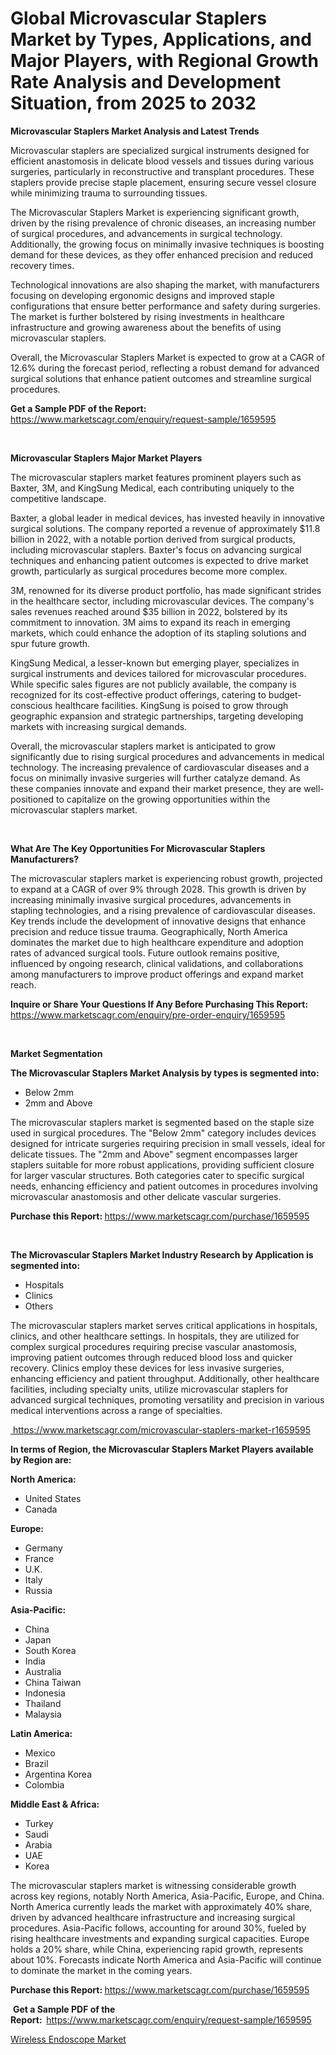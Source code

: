 <p><h1>Global Microvascular Staplers Market by Types, Applications, and Major Players, with Regional Growth Rate Analysis and Development Situation, from 2025 to 2032</h1></p><p><strong>Microvascular Staplers Market Analysis and Latest Trends</strong></p>
<p><p>Microvascular staplers are specialized surgical instruments designed for efficient anastomosis in delicate blood vessels and tissues during various surgeries, particularly in reconstructive and transplant procedures. These staplers provide precise staple placement, ensuring secure vessel closure while minimizing trauma to surrounding tissues. </p><p>The Microvascular Staplers Market is experiencing significant growth, driven by the rising prevalence of chronic diseases, an increasing number of surgical procedures, and advancements in surgical technology. Additionally, the growing focus on minimally invasive techniques is boosting demand for these devices, as they offer enhanced precision and reduced recovery times. </p><p>Technological innovations are also shaping the market, with manufacturers focusing on developing ergonomic designs and improved staple configurations that ensure better performance and safety during surgeries. The market is further bolstered by rising investments in healthcare infrastructure and growing awareness about the benefits of using microvascular staplers. </p><p>Overall, the Microvascular Staplers Market is expected to grow at a CAGR of 12.6% during the forecast period, reflecting a robust demand for advanced surgical solutions that enhance patient outcomes and streamline surgical procedures.</p></p>
<p><strong>Get a Sample PDF of the Report:&nbsp;</strong> <a href="https://www.marketscagr.com/enquiry/request-sample/1659595?utm_campaign=3321&utm_medium=2&utm_source=Github&utm_content=ia&utm_term=23032025&utm_id=microvascular-staplers">https://www.marketscagr.com/enquiry/request-sample/1659595</a></p>
<p>&nbsp;</p>
<p><strong>Microvascular Staplers Major Market Players</strong></p>
<p><p>The microvascular staplers market features prominent players such as Baxter, 3M, and KingSung Medical, each contributing uniquely to the competitive landscape.</p><p>Baxter, a global leader in medical devices, has invested heavily in innovative surgical solutions. The company reported a revenue of approximately $11.8 billion in 2022, with a notable portion derived from surgical products, including microvascular staplers. Baxter's focus on advancing surgical techniques and enhancing patient outcomes is expected to drive market growth, particularly as surgical procedures become more complex.</p><p>3M, renowned for its diverse product portfolio, has made significant strides in the healthcare sector, including microvascular devices. The company's sales revenues reached around $35 billion in 2022, bolstered by its commitment to innovation. 3M aims to expand its reach in emerging markets, which could enhance the adoption of its stapling solutions and spur future growth.</p><p>KingSung Medical, a lesser-known but emerging player, specializes in surgical instruments and devices tailored for microvascular procedures. While specific sales figures are not publicly available, the company is recognized for its cost-effective product offerings, catering to budget-conscious healthcare facilities. KingSung is poised to grow through geographic expansion and strategic partnerships, targeting developing markets with increasing surgical demands.</p><p>Overall, the microvascular staplers market is anticipated to grow significantly due to rising surgical procedures and advancements in medical technology. The increasing prevalence of cardiovascular diseases and a focus on minimally invasive surgeries will further catalyze demand. As these companies innovate and expand their market presence, they are well-positioned to capitalize on the growing opportunities within the microvascular staplers market.</p></p>
<p>&nbsp;</p>
<p><strong>What Are The Key Opportunities For Microvascular Staplers Manufacturers?</strong></p>
<p><p>The microvascular staplers market is experiencing robust growth, projected to expand at a CAGR of over 9% through 2028. This growth is driven by increasing minimally invasive surgical procedures, advancements in stapling technologies, and a rising prevalence of cardiovascular diseases. Key trends include the development of innovative designs that enhance precision and reduce tissue trauma. Geographically, North America dominates the market due to high healthcare expenditure and adoption rates of advanced surgical tools. Future outlook remains positive, influenced by ongoing research, clinical validations, and collaborations among manufacturers to improve product offerings and expand market reach.</p></p>
<p><strong>Inquire or Share Your Questions If Any Before Purchasing This Report:</strong> <a href="https://www.marketscagr.com/enquiry/pre-order-enquiry/1659595?utm_campaign=3321&utm_medium=2&utm_source=Github&utm_content=ia&utm_term=23032025&utm_id=microvascular-staplers">https://www.marketscagr.com/enquiry/pre-order-enquiry/1659595</a></p>
<p>&nbsp;</p>
<p><strong>Market Segmentation</strong></p>
<p><strong>The Microvascular Staplers Market Analysis by types is segmented into:</strong></p>
<p><ul><li>Below 2mm</li><li>2mm and Above</li></ul></p>
<p><p>The microvascular staplers market is segmented based on the staple size used in surgical procedures. The "Below 2mm" category includes devices designed for intricate surgeries requiring precision in small vessels, ideal for delicate tissues. The "2mm and Above" segment encompasses larger staplers suitable for more robust applications, providing sufficient closure for larger vascular structures. Both categories cater to specific surgical needs, enhancing efficiency and patient outcomes in procedures involving microvascular anastomosis and other delicate vascular surgeries.</p></p>
<p><strong>Purchase this Report:&nbsp;</strong><a href="https://www.marketscagr.com/purchase/1659595?utm_campaign=3321&utm_medium=2&utm_source=Github&utm_content=ia&utm_term=23032025&utm_id=microvascular-staplers">https://www.marketscagr.com/purchase/1659595</a></p>
<p>&nbsp;</p>
<p><strong>The Microvascular Staplers Market Industry Research by Application is segmented into:</strong></p>
<p><ul><li>Hospitals</li><li>Clinics</li><li>Others</li></ul></p>
<p><p>The microvascular staplers market serves critical applications in hospitals, clinics, and other healthcare settings. In hospitals, they are utilized for complex surgical procedures requiring precise vascular anastomosis, improving patient outcomes through reduced blood loss and quicker recovery. Clinics employ these devices for less invasive surgeries, enhancing efficiency and patient throughput. Additionally, other healthcare facilities, including specialty units, utilize microvascular staplers for advanced surgical techniques, promoting versatility and precision in various medical interventions across a range of specialties.</p></p>
<p><a href="https://www.marketscagr.com/microvascular-staplers-market-r1659595?utm_campaign=3321&utm_medium=2&utm_source=Github&utm_content=ia&utm_term=23032025&utm_id=microvascular-staplers">&nbsp;https://www.marketscagr.com/microvascular-staplers-market-r1659595</a></p>
<p><strong>In terms of Region, the Microvascular Staplers Market Players available by Region are:</strong></p>
<p>
    <p> <strong> North America: </strong>
        <ul>
            <li>United States</li>
            <li>Canada</li>
        </ul>
        </p> 
    <p> <strong> Europe: </strong>
        <ul>
            <li>Germany</li>
            <li>France</li>
            <li>U.K.</li>
            <li>Italy</li>
            <li>Russia</li>
        </ul>
        </p> 
    <p> <strong> Asia-Pacific: </strong>
        <ul>
            <li>China</li>
            <li>Japan</li>
            <li>South Korea</li>
            <li>India</li>
            <li>Australia</li>
            <li>China Taiwan</li>
            <li>Indonesia</li>
            <li>Thailand</li>
            <li>Malaysia</li>
        </ul>
        </p> 
    <p> <strong> Latin America: </strong>
        <ul>
            <li>Mexico</li>
            <li>Brazil</li>
            <li>Argentina Korea</li>
            <li>Colombia</li>
        </ul>
        </p> 
    <p> <strong> Middle East & Africa: </strong>
        <ul>
            <li>Turkey</li>
            <li>Saudi</li>
            <li>Arabia</li>
            <li>UAE</li>
            <li>Korea</li>
        </ul>
    </p>
    </p>
<p><p>The microvascular staplers market is witnessing considerable growth across key regions, notably North America, Asia-Pacific, Europe, and China. North America currently leads the market with approximately 40% share, driven by advanced healthcare infrastructure and increasing surgical procedures. Asia-Pacific follows, accounting for around 30%, fueled by rising healthcare investments and expanding surgical capacities. Europe holds a 20% share, while China, experiencing rapid growth, represents about 10%. Forecasts indicate North America and Asia-Pacific will continue to dominate the market in the coming years.</p></p>
<p><strong>Purchase this Report: </strong><a href="https://www.marketscagr.com/purchase/1659595?utm_campaign=3321&utm_medium=2&utm_source=Github&utm_content=ia&utm_term=23032025&utm_id=microvascular-staplers">https://www.marketscagr.com/purchase/1659595</a></p>
<p>&nbsp;<strong>Get a Sample PDF of the Report:&nbsp;&nbsp;</strong><a href="https://www.marketscagr.com/enquiry/request-sample/1659595?utm_campaign=3321&utm_medium=2&utm_source=Github&utm_content=ia&utm_term=23032025&utm_id=microvascular-staplers">https://www.marketscagr.com/enquiry/request-sample/1659595</a></p>
<p><strong></strong></p>
<p><p><a href="https://github.com/nkbaroga/Market-Research-Report-List-1/blob/main/wireless-endoscope-market.md?utm_campaign=3321&utm_medium=2&utm_source=Github&utm_content=ia&utm_term=23032025&utm_id=microvascular-staplers">Wireless Endoscope Market</a></p></p>